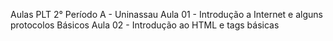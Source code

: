 Aulas PLT 2° Período A - Uninassau 
   Aula 01 - Introdução a Internet e alguns protocolos Básicos
   Aula 02 - Introdução ao HTML e tags básicas
